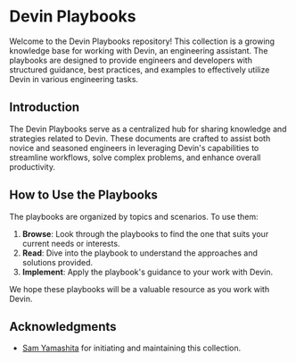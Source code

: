 # Devin Playbooks

Welcome to the Devin Playbooks repository! This collection is a growing knowledge base for working with Devin, an engineering assistant. The playbooks are designed to provide engineers and developers with structured guidance, best practices, and examples to effectively utilize Devin in various engineering tasks.

## Introduction

The Devin Playbooks serve as a centralized hub for sharing knowledge and strategies related to Devin. These documents are crafted to assist both novice and seasoned engineers in leveraging Devin's capabilities to streamline workflows, solve complex problems, and enhance overall productivity.

## How to Use the Playbooks

The playbooks are organized by topics and scenarios. To use them:

1. **Browse**: Look through the playbooks to find the one that suits your current needs or interests.
2. **Read**: Dive into the playbook to understand the approaches and solutions provided.
3. **Implement**: Apply the playbook's guidance to your work with Devin.

We hope these playbooks will be a valuable resource as you work with Devin.

## Acknowledgments

- [Sam Yamashita](https://github.com/sotayamashita) for initiating and maintaining this collection.
